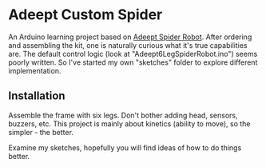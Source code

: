 # Adeept Custom Spider
An Arduino learning project based on [Adeept Spider Robot](https://www.adeept.com/adeept-hexapod-6-legs-spider-robot-kit-for-arduino-uno-r3-and-nano-with-20pcs-sg92r-servo-motor-24g-wireless-remote-control-obstacle-avoidance_p0089_s0021.html). After ordering and assembling the kit, one is naturally curious what it's true capabilities are. The default control logic (look at "Adeept6LegSpiderRobot.ino") seems poorly written. So I've started my own "sketches" folder to explore different implementation. 

## Installation
Assemble the frame with six legs. Don't bother adding head, sensors, buzzers, etc. This project is mainly about kinetics (ability to move), so the simpler - the better.

Examine my sketches, hopefully you will find ideas of how to do things better. 

